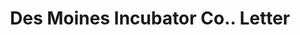 ---
doi: 10.7916/D8709CDJ
date_other: '1912'
date_other_textual: '1912'
form: correspondence
genre:
- Letters (correspondence)
name:
- Des Moines Incubator Co.
object_in_context_url: https://biggert.cul.columbia.edu/items/view/ave_biggert_00134
subject_hierarchical_geographic:
- Des Moines, Iowa, United States
subject_name:
- Des Moines Incubator Co.
title: Des Moines Incubator Co.. Letter
sort_title: Des Moines Incubator Co.. Letter
call_number: ave_biggert_00134
coordinates:
- 41.590833333333336,-93.62083333333332
pid: ave_biggert_00134
identifiers: ave_biggert_00134
canvas_id: ldpd:395409
permalink: "/items/ave_biggert_00134/"
layout: iiif-image-page
---
